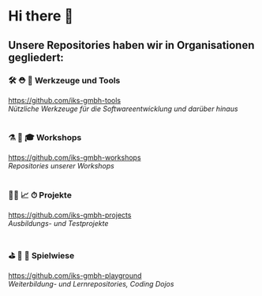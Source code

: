 # Hi there 👋
  
  
## Unsere Repositories haben wir in Organisationen gegliedert:
### 🛠 ⛑ 📏 Werkzeuge und Tools
https://github.com/iks-gmbh-tools  
_Nützliche Werkzeuge für die Softwareentwicklung und darüber hinaus_
#
### ⚗️ 📝 🎓 Workshops
https://github.com/iks-gmbh-workshops  
_Repositories unserer Workshops_
#
### 👩‍💻 📈 ⏱ Projekte
https://github.com/iks-gmbh-projects  
_Ausbildungs- und Testprojekte_
#
### ⛳️ 🎡 🛴 Spielwiese
https://github.com/iks-gmbh-playground  
_Weiterbildung- und Lernrepositories, Coding Dojos_
